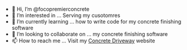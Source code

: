 - 👋 Hi, I’m @focopremierconcrete
- 👀 I’m interested in ... Serving my cusotomres
- 🌱 I’m currently learning ... how to write code for my concrete finishing software
- 💞️ I’m looking to collaborate on ... my concrete finishing software
- 📫 How to reach me ...  Visit my <a href="https://www.fortcollinsconcreteco.com/concrete-driveways">Concrete Driveway</a> website
